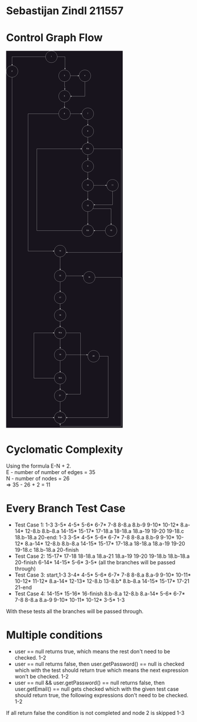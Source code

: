 # Sebastijan Zindl 211557

# Control Graph Flow

![Control Graph Flow](./assets/sebastijan_zindl_211557_diagram.png)

# Cyclomatic Complexity

Using the formula E-N + 2.\
E - number of number of edges = 35\
N - number of nodes = 26\
=> 35 - 26 + 2 = 11

# Every Branch Test Case

- Test Case 1: 1-3 3-5* 4-5* 5-6* 6-7* 7-8 8-8.a 8.b-9 9-10* 10-12* 8.a-14* 12-8.b 8.b-8.a 14-15* 15-17* 17-18.a 18-18.a 18.a-19 19-20 19-18.c 18.b-18.a 20-end: 1-3 3-5* 4-5* 5-6* 6-7* 7-8 8-8.a 8.b-9 9-10* 10-12* 8.a-14* 12-8.b 8.b-8.a 14-15* 15-17* 17-18.a 18-18.a 18.a-19 19-20 19-18.c 18.b-18.a 20-finish
- Test Case 2: 15-17* 17-18 18-18.a 18.a-21 18.a-19 19-20 19-18.b 18.b-18.a 20-finish 6-14* 14-15* 5-6* 3-5\* (all the branches will be passed through)
- Test Case 3: start,1-3 3-4* 4-5* 5-6* 6-7* 7-8 8-8.a 8.a-9 9-10* 10-11* 10-12* 11-12* 8.a-14* 12-13* 12-8.b 13-8.b* 8.b-8.a 14-15* 15-17\* 17-21 21-end
- Test Case 4: 14-15* 15-16* 16-finish 8.b-8.a 12-8.b 8.a-14* 5-6* 6-7* 7-8 8-8.a 8.a-9 9-10* 10-11* 10-12* 3-5\* 1-3

With these tests all the branches will be passed through.

# Multiple conditions

- user == null returns true, which means the rest don't need to be checked. 1-2
- user == null returns false, then user.getPassword() == null is checked which with the test should return true which means the next expression won't be checked. 1-2
- user == null && user.getPassword() == null returns false, then user.getEmail() == null gets checked which with the given test case should return true, the following expressions don't need to be checked. 1-2

If all return false the condition is not completed and node 2 is skipped 1-3
